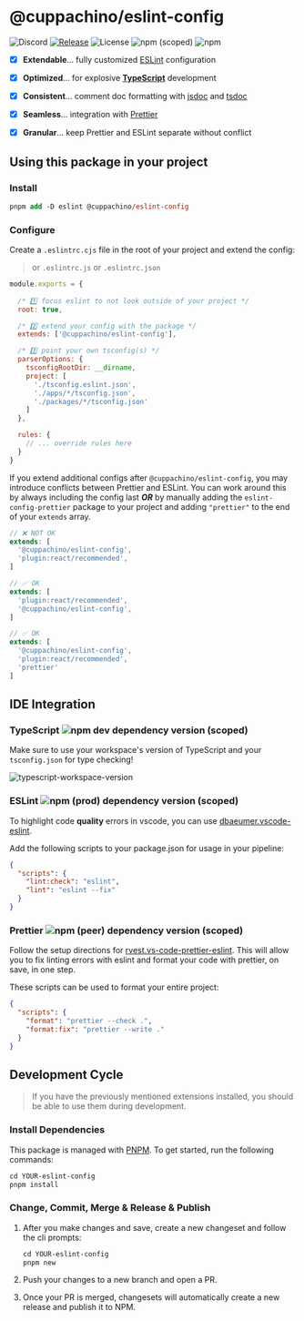 # @cuppachino/eslint-config

![Discord](https://img.shields.io/discord/1080840305441525766?color=5865f2&label=&logo=discord&logoColor=ffffff)
[![Release](https://github.com/cuppachino/eslint-config/actions/workflows/release.yml/badge.svg?branch=main)](https://github.com/cuppachino/eslint-config/actions/workflows/release.yml)
![License](https://img.shields.io/github/license/cuppachino/eslint-config?color=ffca4a)
![npm (scoped)](https://img.shields.io/npm/v/@cuppachino/eslint-config?color=%23fb3e44)
![npm](https://img.shields.io/npm/dw/@cuppachino/eslint-config)

- [x] **Extendable**... fully customized [ESLint](https://eslint.org/) configuration

- [x] **Optimized**... for explosive [**TypeScript**](https://www.typescriptlang.org/) development

- [x] **Consistent**... comment doc formatting with [jsdoc](https://github.com/gajus/eslint-plugin-jsdoc) and [tsdoc](https://tsdoc.org/)

- [x] **Seamless**... integration with [Prettier](https://prettier.io/)

- [x] **Granular**... keep Prettier and ESLint separate without conflict

## Using this package in your project

### Install

```ps
pnpm add -D eslint @cuppachino/eslint-config
```

### Configure

Create a `.eslintrc.cjs` file in the root of your project and extend the config:

> or `.eslintrc.js` or `.eslintrc.json`

```js
module.exports = {
  
  /* 1️⃣ focus eslint to not look outside of your project */
  root: true, 

  /* 2️⃣ extend your config with the package */
  extends: ['@cuppachino/eslint-config'], 

  /* 3️⃣ point your own tsconfig(s) */
  parserOptions: {
    tsconfigRootDir: __dirname,
    project: [
      './tsconfig.eslint.json',
      './apps/*/tsconfig.json',
      './packages/*/tsconfig.json'
    ]
  },

  rules: {
    // ... override rules here
  }
}
```

If you extend additional configs after `@cuppachino/eslint-config`, you may introduce conflicts between Prettier and ESLint. You can work around this by always including the config last ***OR*** by manually adding the `eslint-config-prettier` package to your project and adding `"prettier"` to the end of your `extends` array.

```js
// ❌ NOT OK
extends: [
  '@cuppachino/eslint-config',
  'plugin:react/recommended',
]
```

```js
// ✅ OK
extends: [
  'plugin:react/recommended',
  '@cuppachino/eslint-config',
]
```

```js
// ✅ OK
extends: [
  '@cuppachino/eslint-config',
  'plugin:react/recommended',
  'prettier'
]
```

## IDE Integration

### TypeScript ![npm dev dependency version (scoped)](https://img.shields.io/npm/dependency-version/@cuppachino/eslint-config/dev/typescript?style=flat-square&label)

Make sure to use your workspace's version of TypeScript and your `tsconfig.json` for type checking!

![typescript-workspace-version](https://github.com/cuppachino/eslint-config/blob/faaed332bd057b3f1b22eb875e2d10e66d4c1cdc/typescript-use-workspace-version.png)

### ESLint ![npm (prod) dependency version (scoped)](https://img.shields.io/npm/dependency-version/@cuppachino/eslint-config/eslint?style=flat-square&label)

To highlight code **quality** errors in vscode, you can use [dbaeumer.vscode-eslint](https://github.com/Microsoft/vscode-eslint).

Add the following scripts to your package.json for usage in your pipeline:

```json
{
  "scripts": {
    "lint:check": "eslint",
    "lint": "eslint --fix"
  }
}
```

### Prettier ![npm (peer) dependency version (scoped)](https://img.shields.io/npm/dependency-version/@cuppachino/eslint-config/dev/prettier?style=flat-square&label)

Follow the setup directions for [rvest.vs-code-prettier-eslint](https://github.com/idahogurl/vs-code-prettier-eslint). This will allow you to fix linting errors with eslint and format your code with prettier, on save, in one step.

These scripts can be used to format your entire project:

```json
{
  "scripts": {
    "format": "prettier --check .",
    "format:fix": "prettier --write ."
  }
}
```

## Development Cycle

> If you have the previously mentioned extensions installed, you should be able to use them during development.

### Install Dependencies

This package is managed with [PNPM](https://pnpm.js.org/). To get started, run the following commands:

```ps
cd YOUR-eslint-config
pnpm install
```

### Change, Commit, Merge & Release & Publish

1. After you make changes and save, create a new changeset and follow the cli prompts:

    ```ps
    cd YOUR-eslint-config
    pnpm new
    ```

2. Push your changes to a new branch and open a PR.

3. Once your PR is merged, changesets will automatically create a new
release and publish it to NPM.
